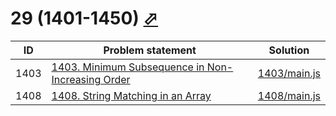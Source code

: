 # 29 (1401-1450) [⬀](https://leetcode.com/problemset/all/#page-29)



| ID   | Problem statement                                                                                                               | Solution                     |
|------|---------------------------------------------------------------------------------------------------------------------------------|------------------------------|
| 1403 | [1403. Minimum Subsequence in Non-Increasing Order](https://leetcode.com/problems/minimum-subsequence-in-non-increasing-order/) | [1403/main.js](1403/main.js) |
| 1408 | [1408. String Matching in an Array](https://leetcode.com/problems/string-matching-in-an-array/)                                 | [1408/main.js](1408/main.js) |

